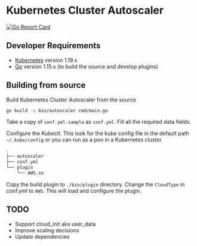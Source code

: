 # Kubernetes Cluster Autoscaler

[![Go Report Card](https://goreportcard.com/badge/github.com/dabeck/kubernetes-cluster-autoscaler)](https://goreportcard.com/report/github.com/dabeck/kubernetes-cluster-autoscaler)

## Developer Requirements

- [Kubernetes](https://kubernetes.io/) version 1.19.x
- [Go](https://golang.org/doc/install) version 1.15.x (to build the source and develop plugins)

## Building from source

Build Kubernetes Cluster Autoscaler from the source

```sh
go build -o bin/autoscaler cmd/main.go
```

Take a copy of `conf.yml-sample` as `conf.yml`. Fill all the required data fields.

Configure the Kubectl. This look for the kube config file in the default path `~/.kube/config` or you can run as a pon in a Kubernetes cluster.

```sh
.
├── autoscaler
├── conf.yml
└── plugin
    └── AWS.so
```

Copy the build plugin to `./bin/plugin` directory. Change the `CloudType` in conf.yml to `AWS`. This will load and configure the plugin.

## TODO

- Support cloud_init aka user_data
- Improve scaling decisions
- Update dependencies
